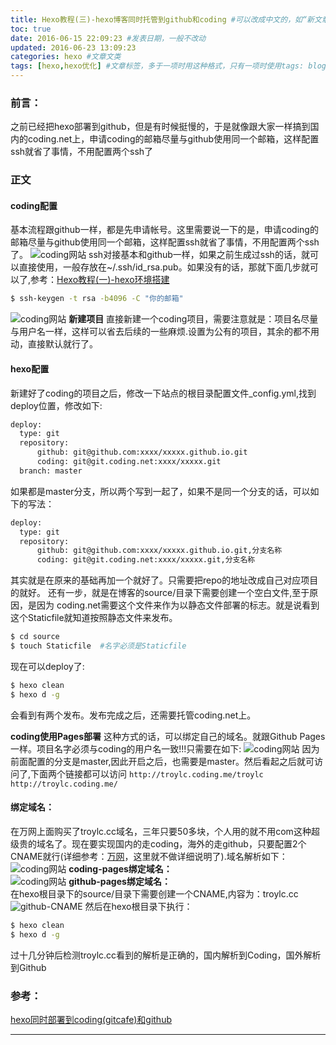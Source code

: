 ```yaml
---
title: Hexo教程(三)-hexo博客同时托管到github和coding #可以改成中文的，如“新文章”
toc: true
date: 2016-06-15 22:09:23 #发表日期，一般不改动
updated: 2016-06-23 13:09:23
categories: hexo #文章文类
tags: [hexo,hexo优化] #文章标签，多于一项时用这种格式，只有一项时使用tags: blog
---
```

### 前言：
之前已经把hexo部署到github，但是有时候挺慢的，于是就像跟大家一样搞到国内的coding.net上，申请coding的邮箱尽量与github使用同一个邮箱，这样配置ssh就省了事情，不用配置两个ssh了
### 正文
#### coding配置
基本流程跟github一样，都是先申请帐号。这里需要说一下的是，申请coding的邮箱尽量与github使用同一个邮箱，这样配置ssh就省了事情，不用配置两个ssh了。
![coding网站](/images/hexo-4/coding.png)
ssh对接基本和github一样，如果之前生成过ssh的话，就可以直接使用，一般存放在~/.ssh/id_rsa.pub。如果没有的话，那就下面几步就可以了,参考：[Hexo教程(一)-hexo环境搭建](http://www.troylc.cc/hexo/2016/05/31/Hexo%E6%95%99%E7%A8%8B2.html#%E9%85%8D%E7%BD%AESSH%E5%AF%86%E9%92%A5)
```bash
$ ssh-keygen -t rsa -b4096 -C "你的邮箱"
```
![coding网站](/images/hexo-4/coding-ssh.png)
**新建项目**
直接新建一个coding项目，需要注意就是：项目名尽量与用户名一样，这样可以省去后续的一些麻烦.设置为公有的项目，其余的都不用动，直接默认就行了。
#### hexo配置
新建好了coding的项目之后，修改一下站点的根目录配置文件_config.yml,找到deploy位置，修改如下:
```bash
deploy:
  type: git
  repository: 
      github: git@github.com:xxxx/xxxxx.github.io.git
      coding: git@git.coding.net:xxxx/xxxxx.git
  branch: master
```
如果都是master分支，所以两个写到一起了，如果不是同一个分支的话，可以如下的写法：
```bash
deploy:
  type: git
  repository:
      github: git@github.com:xxxx/xxxxx.github.io.git,分支名称
      coding: git@git.coding.net:xxxx/xxxxx.git,分支名称
```
其实就是在原来的基础再加一个就好了。只需要把repo的地址改成自己对应项目的就好。
还有一步，就是在博客的source/目录下需要创建一个空白文件,至于原因，是因为 coding.net需要这个文件来作为以静态文件部署的标志。就是说看到这个Staticfile就知道按照静态文件来发布。
```bash
$ cd source
$ touch Staticfile  #名字必须是Staticfile 
```
现在可以deploy了:
```bash
$ hexo clean
$ hexo d -g
```
会看到有两个发布。发布完成之后，还需要托管coding.net上。

**coding使用Pages部署**
这种方式的话，可以绑定自己的域名。就跟Github Pages一样。项目名字必须与coding的用户名一致!!!只需要在如下:
![coding网站](/images/hexo-4/coding-pages.png)
因为前面配置的分支是master,因此开启之后，也需要是master。然后看起之后就可访问了,下面两个链接都可以访问
`http://troylc.coding.me/troylc`
`http://troylc.coding.me/`
#### 绑定域名：
在万网上面购买了troylc.cc域名，三年只要50多块，个人用的就不用com这种超级贵的域名了。现在要实现国内的走coding，海外的走github，只要配置2个CNAME就行(详细参考：[万网](https://wanwang.aliyun.com/ "购买万网域名")，这里就不做详细说明了).域名解析如下：
![coding网站](/images/hexo-4/wanwang.png)
**coding-pages绑定域名：**  
![coding网站](/images/hexo-4/coding-ww.png)
**github-pages绑定域名：**  
在hexo根目录下的source/目录下需要创建一个CNAME,内容为：troylc.cc
![github-CNAME](/images/hexo-4/github-CNAME.png)
然后在hexo根目录下执行：
```bash
$ hexo clean
$ hexo d -g
```
过十几分钟后检测troylc.cc看到的解析是正确的，国内解析到Coding，国外解析到Github

### 参考：
[hexo同时部署到coding(gitcafe)和github](http://shomy.top/2016/03/03/hexo-in-coding-github/)

---

